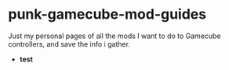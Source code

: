 # punk-gamecube-mod-guides
Just my personal pages of all the mods I want to do to Gamecube controllers, and save the info i gather.


* **test**
